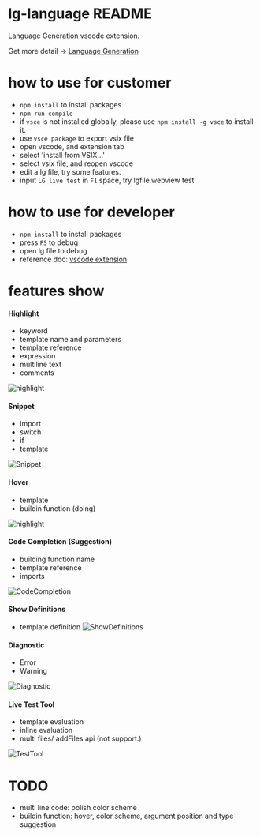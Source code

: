 # lg-language README

Language Generation vscode extension. 

Get more detail -> [Language Generation](https://github.com/microsoft/BotBuilder-Samples/tree/master/experimental/language-generation)

# how to use for customer
- `npm install` to install packages
- `npm run compile`
- if `vsce` is not installed globally, please use `npm install -g vsce` to install it.
- use `vsce package` to export vsix file
- open vscode, and extension tab
- select 'install from VSIX...'
- select vsix file, and reopen vscode
- edit a lg file, try some features.
- input `LG live test` in `F1` space, try lgfile webview test

# how to use for developer
- `npm install` to install packages
- press `F5` to debug
- open lg file to debug
- reference doc: [vscode extension](https://code.visualstudio.com/api/language-extensions/overview)

# features show
#### Highlight
- keyword
- template name and parameters
- template reference
- expression
- multiline text
- comments

![highlight](https://github.com/microsoft/botbuilder-tools/blob/lg-vscode-extension/packages/LGvscodeExt/images/Highlight.png?raw=true)

#### Snippet
- import
- switch
- if
- template

![Snippet](https://github.com/microsoft/botbuilder-tools/blob/lg-vscode-extension/packages/LGvscodeExt/images/Snippets.gif?raw=true)

#### Hover
- template
- buildin function (doing)

![highlight](https://github.com/microsoft/botbuilder-tools/blob/lg-vscode-extension/packages/LGvscodeExt/images/Hover.gif?raw=true)

#### Code Completion (Suggestion)
- building function name
- template reference
- imports

![CodeCompletion](https://github.com/microsoft/botbuilder-tools/blob/lg-vscode-extension/packages/LGvscodeExt/images/CodeCompletion.gif?raw=true)

#### Show Definitions
- template definition
![ShowDefinitions](https://github.com/microsoft/botbuilder-tools/blob/lg-vscode-extension/packages/LGvscodeExt/images/ShowDefinitions.gif?raw=true)

#### Diagnostic
- Error
- Warning

![Diagnostic](https://github.com/microsoft/botbuilder-tools/blob/lg-vscode-extension/packages/LGvscodeExt/images/Diagnostic.gif?raw=true)

#### Live Test Tool
- template evaluation
- inline evaluation
- multi files/ addFiles api (not support.)

![TestTool](https://github.com/microsoft/botbuilder-tools/blob/lg-vscode-extension/packages/LGvscodeExt/images/TestTool.gif?raw=true)

# TODO
- multi line code: polish color scheme
- buildin function: hover, color scheme, argument position and type suggestion